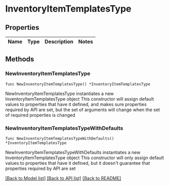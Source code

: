 # InventoryItemTemplatesType

## Properties

Name | Type | Description | Notes
------------ | ------------- | ------------- | -------------

## Methods

### NewInventoryItemTemplatesType

`func NewInventoryItemTemplatesType() *InventoryItemTemplatesType`

NewInventoryItemTemplatesType instantiates a new InventoryItemTemplatesType object
This constructor will assign default values to properties that have it defined,
and makes sure properties required by API are set, but the set of arguments
will change when the set of required properties is changed

### NewInventoryItemTemplatesTypeWithDefaults

`func NewInventoryItemTemplatesTypeWithDefaults() *InventoryItemTemplatesType`

NewInventoryItemTemplatesTypeWithDefaults instantiates a new InventoryItemTemplatesType object
This constructor will only assign default values to properties that have it defined,
but it doesn't guarantee that properties required by API are set


[[Back to Model list]](../README.md#documentation-for-models) [[Back to API list]](../README.md#documentation-for-api-endpoints) [[Back to README]](../README.md)


